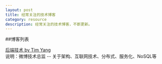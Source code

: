 ```yaml
---
layout: post
title: 经常关注的技术博客
category: resource
description: 经常关注的技术博客，不断更新。
---
```


##博客列表
 
 [后端技术 by Tim Yang](http://timyang.net)   
说明：微博技术总监 -- 关于架构、互联网技术、分布式、服务化、NoSQL等 





 
